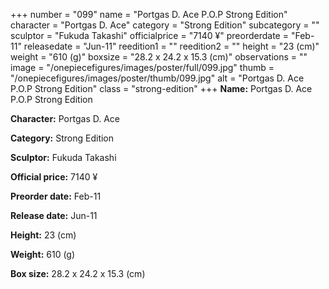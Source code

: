 +++
number = "099"
name = "Portgas D. Ace P.O.P Strong Edition"
character = "Portgas D. Ace"
category = "Strong Edition"
subcategory = ""
sculptor = "Fukuda Takashi"
officialprice = "7140 ¥"
preorderdate = "Feb-11"
releasedate = "Jun-11"
reedition1 = ""
reedition2 = ""
height = "23 (cm)"
weight = "610 (g)"
boxsize = "28.2 x 24.2 x 15.3 (cm)"
observations = ""
image = "/onepiecefigures/images/poster/full/099.jpg"
thumb = "/onepiecefigures/images/poster/thumb/099.jpg"
alt = "Portgas D. Ace P.O.P Strong Edition"
class = "strong-edition"
+++
**Name:** Portgas D. Ace P.O.P Strong Edition

**Character:** Portgas D. Ace

**Category:** Strong Edition 

**Sculptor:** Fukuda Takashi

**Official price:** 7140 ¥

**Preorder date:** Feb-11

**Release date:** Jun-11

**Height:** 23 (cm)

**Weight:** 610 (g)

**Box size:** 28.2 x 24.2 x 15.3 (cm)
